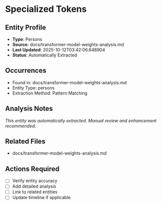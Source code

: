 # Specialized Tokens

## Entity Profile
- **Type**: Persons
- **Source**: docs/transformer-model-weights-analysis.md
- **Last Updated**: 2025-10-12T03:42:06.648904
- **Status**: Automatically Extracted

## Occurrences
- Found in: docs/transformer-model-weights-analysis.md
- Entity Type: persons
- Extraction Method: Pattern Matching

## Analysis Notes
*This entity was automatically extracted. Manual review and enhancement recommended.*

## Related Files
- docs/transformer-model-weights-analysis.md

## Actions Required
- [ ] Verify entity accuracy
- [ ] Add detailed analysis
- [ ] Link to related entities
- [ ] Update timeline if applicable
